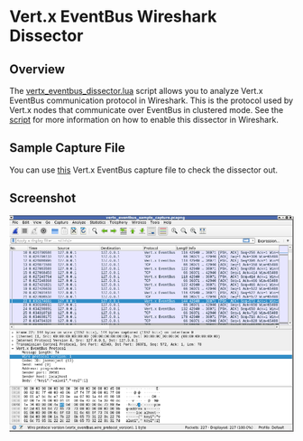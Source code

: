 # Vert.x EventBus Wireshark Dissector

## Overview

The [vertx_eventbus_dissector.lua](vertx_eventbus_dissector.lua) script allows you to analyze Vert.x EventBus communication protocol in Wireshark.
This is the protocol used by Vert.x nodes that communicate over EventBus in clustered mode. See the [script](vertx_eventbus_dissector.lua) for more
information on how to enable this dissector in Wireshark.

## Sample Capture File

You can use [this](vertx_eventbus_sample_capture.pcapng) Vert.x EventBus capture file to check the dissector out.

## Screenshot

![Wireshark screenshot](vertx_eventbus_wireshark_screenshot.png)
